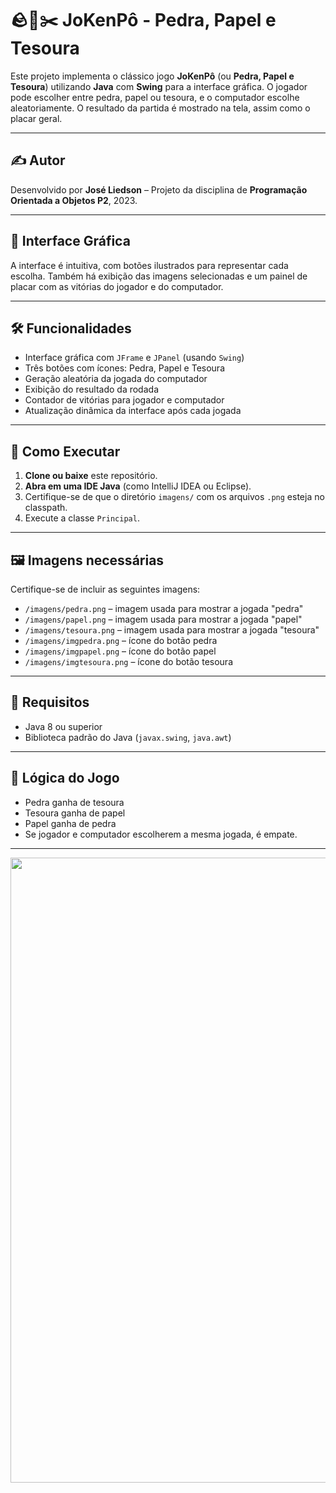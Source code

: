 
# 🪨📄✂️ JoKenPô - Pedra, Papel e Tesoura

Este projeto implementa o clássico jogo **JoKenPô** (ou **Pedra, Papel e Tesoura**) utilizando **Java** com **Swing** para a interface gráfica. O jogador pode escolher entre pedra, papel ou tesoura, e o computador escolhe aleatoriamente. O resultado da partida é mostrado na tela, assim como o placar geral.

---

## ✍️ Autor  
Desenvolvido por **José Liedson** – Projeto da disciplina de **Programação Orientada a Objetos P2**, 2023.

---

## 📸 Interface Gráfica

A interface é intuitiva, com botões ilustrados para representar cada escolha. Também há exibição das imagens selecionadas e um painel de placar com as vitórias do jogador e do computador.

---

## 🛠️ Funcionalidades

- Interface gráfica com `JFrame` e `JPanel` (usando `Swing`)
- Três botões com ícones: Pedra, Papel e Tesoura
- Geração aleatória da jogada do computador
- Exibição do resultado da rodada
- Contador de vitórias para jogador e computador
- Atualização dinâmica da interface após cada jogada

---

## 🚀 Como Executar

1. **Clone ou baixe** este repositório.
2. **Abra em uma IDE Java** (como IntelliJ IDEA ou Eclipse).
3. Certifique-se de que o diretório `imagens/` com os arquivos `.png` esteja no classpath.
4. Execute a classe `Principal`.

---

## 🖼️ Imagens necessárias

Certifique-se de incluir as seguintes imagens:

- `/imagens/pedra.png` – imagem usada para mostrar a jogada "pedra"
- `/imagens/papel.png` – imagem usada para mostrar a jogada "papel"
- `/imagens/tesoura.png` – imagem usada para mostrar a jogada "tesoura"
- `/imagens/imgpedra.png` – ícone do botão pedra
- `/imagens/imgpapel.png` – ícone do botão papel
- `/imagens/imgtesoura.png` – ícone do botão tesoura

---

## 📌 Requisitos

- Java 8 ou superior
- Biblioteca padrão do Java (`javax.swing`, `java.awt`)

---

## 🧠 Lógica do Jogo

- Pedra ganha de tesoura
- Tesoura ganha de papel
- Papel ganha de pedra
- Se jogador e computador escolherem a mesma jogada, é empate.
  
---

<div align="center">
<img src="https://github.com/user-attachments/assets/43162a0c-815d-4883-8ef4-eb7677aaa646" width="1000px" />
</div>



